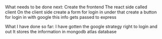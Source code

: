 What needs to be done next:
Create the frontend
The react side called client
On the client side
create a form for login in
under that create a button for login in with google
this info gets passed to express

What I have done so far:
I have gotten the google strategy right to login and out
It stores the information in mongodb atlas database
